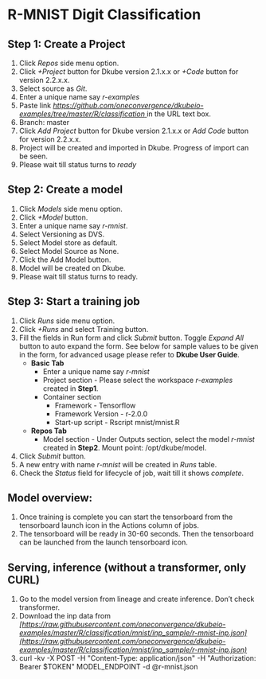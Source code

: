# **R-MNIST Digit Classification**
## Step 1: Create a Project
1. Click *Repos* side menu option.
2. Click *+Project* button for Dkube version 2.1.x.x or *+Code* button for version 2.2.x.x.
3. Select source as *Git*.
4. Enter a unique name say *r-examples*
5. Paste link *[https://github.com/oneconvergence/dkubeio-examples/tree/master/R/classification
 ](https://github.com/oneconvergence/dkubeio-examples/tree/master/R/classification)* in the URL text box.
6. Branch: master
7. Click *Add Project* button for Dkube version 2.1.x.x or *Add Code* button for version 2.2.x.x.
8. Project will be created and imported in Dkube. Progress of import can be seen.
9. Please wait till status turns to *ready*

## Step 2: Create a model
 1. Click *Models* side menu option.
 2. Click *+Model* button.
 3. Enter a unique name say *r-mnist*.
 4. Select Versioning as DVS. 
 5. Select Model store as default.
 6. Select Model Source as None.
 7. Click the Add Model button.
 8. Model will be created on Dkube.
 9. Please wait till status turns to ready.

## Step 3: Start a training job
 1. Click *Runs* side menu option.
 2. Click *+Runs* and select Training button.
 3. Fill the fields in Run form and click *Submit* button. Toggle *Expand All* button to auto expand the form. See below for sample values to be given in the form, for advanced usage please refer to **Dkube User Guide**.
    - **Basic Tab**
	   - Enter a unique name say *r-mnist*
	   - Project section - Please select the workspace *r-examples* created in **Step1**.
       - Container section
		 - Framework - Tensorflow
		 - Framework Version - r-2.0.0
		 - Start-up script - Rscript mnist/mnist.R
    -  **Repos Tab**
	    - Model section - Under Outputs section, select the model *r-mnist* created in **Step2**. Mount point: /opt/dkube/model.
4. Click *Submit* button.
5. A new entry with name *r-mnist* will be created in *Runs* table.
6. Check the *Status* field for lifecycle of job, wait till it shows *complete*.

## Model overview: 
 1. Once training is complete you can start the tensorboard from the tensorboard launch icon in the Actions column of jobs. 
 2. The tensorboard will be ready in 30-60 seconds. Then the tensorboard can be launched from the launch tensorboard icon. 

## Serving, inference (without a transformer, only CURL)
 1. Go to the model version from lineage and create inference. Don’t check transformer.
 2. Download the inp data from *[https://raw.githubusercontent.com/oneconvergence/dkubeio-examples/master/R/classification/mnist/inp_sample/r-mnist-inp.json](https://raw.githubusercontent.com/oneconvergence/dkubeio-examples/master/R/classification/mnist/inp_sample/r-mnist-inp.json)*
 3. curl -kv -X POST -H "Content-Type: application/json" -H "Authorization: Bearer $TOKEN" MODEL_ENDPOINT -d @r-mnist.json

